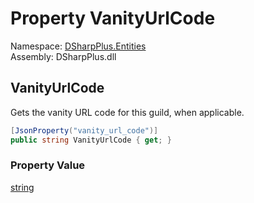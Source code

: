 # Property VanityUrlCode

Namespace: [DSharpPlus.Entities](DSharpPlus.Entities.md)  
Assembly: DSharpPlus.dll

## <a id="DSharpPlus_Entities_DiscordGuild_VanityUrlCode"></a>VanityUrlCode

Gets the vanity URL code for this guild, when applicable.

```csharp
[JsonProperty("vanity_url_code")]
public string VanityUrlCode { get; }
```

### Property Value

[string](https://learn.microsoft.com/dotnet/api/system.string)

